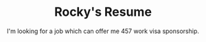 <h1 align="center">Rocky's Resume</h1>

<p align="center">
  I'm looking for a job which can offer me 457 work visa sponsorship.
</p>
